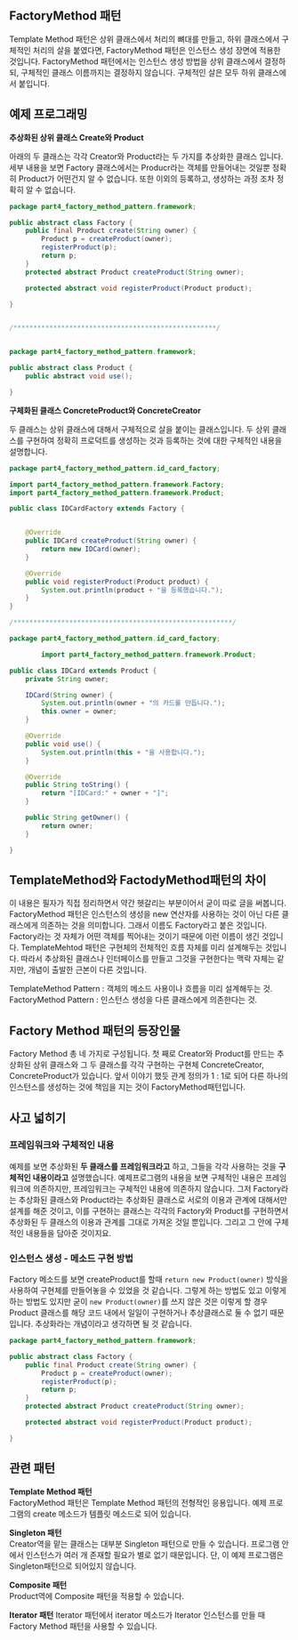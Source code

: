 

## FactoryMethod 패턴
Template Method 패턴은 상위 클래스에서 처리의 뼈대를 만들고, 하위 클래스에서 구체적인 처리의 살을 붙였다면,
FactoryMethod 패턴은 인스턴스 생성 장면에 적용한 것입니다. FactoryMethod 패턴에서는 인스턴스 생성 방법을 상위 클래스에서 결정하되, 구체적인
클래스 이름까지는 결정하지 않습니다. 구체적인 살은 모두 하위 클래스에서 붙입니다. 

## 예제 프로그래밍
**추상화된 상위 클래스 Create와 Product**

아래의 두 클래스는 각각 Creator와 Product라는 두 가지를 추상화한 클래스 입니다. 세부 내용을 보면 
Factory 클래스에서는 Producr라는 객체를 만들어내는 것일뿐 정확히 Product가 어떤건지 알 수 없습니다. 
또한 이외의 등록하고, 생성하는 과정 조차 정확히 알 수 없습니다.  
```java
package part4_factory_method_pattern.framework;

public abstract class Factory {
    public final Product create(String owner) {
        Product p = createProduct(owner);
        registerProduct(p);
        return p;
    }
    protected abstract Product createProduct(String owner);

    protected abstract void registerProduct(Product product);

}


/***************************************************/


package part4_factory_method_pattern.framework;

public abstract class Product {
    public abstract void use();

}

```

**구체화된 클래스 ConcreteProduct와 ConcreteCreator**

두 클래스는 상위 클래스에 대해서 구체적으로 살을 붙이는 클래스입니다. 두 상위 클래스를 구현하여 
정확히 프로덕트를 생성하는 것과 등록하는 것에 대한 구체적인 내용을 설명합니다.

```java
package part4_factory_method_pattern.id_card_factory;

import part4_factory_method_pattern.framework.Factory;
import part4_factory_method_pattern.framework.Product;

public class IDCardFactory extends Factory {


    @Override
    public IDCard createProduct(String owner) {
        return new IDCard(owner);
    }

    @Override
    public void registerProduct(Product product) {
        System.out.println(product + "을 등록했습니다.");
    }
}

/*******************************************************/

package part4_factory_method_pattern.id_card_factory;

        import part4_factory_method_pattern.framework.Product;

public class IDCard extends Product {
    private String owner;

    IDCard(String owner) {
        System.out.println(owner + "의 카드를 만듭니다.");
        this.owner = owner;
    }

    @Override
    public void use() {
        System.out.println(this + "을 사용합니다.");
    }

    @Override
    public String toString() {
        return "[IDCard:" + owner + "]";
    }

    public String getOwner() {
        return owner;
    }

}

```

## TemplateMethod와 FactodyMethod패턴의 차이
이 내용은 필자가 직접 정리하면서 약간 헷갈리는 부분이어서 굳이 따로 글을 써봅니다. FactoryMethod 패턴은 인스턴스의 생성을 new 연산자를 
사용하는 것이 아닌 다른 클래스에게 의존하는 것을 의미합니다. 그래서 이름도 Factory라고 붙은 것입니다. Factory라는 것 자체가 어떤 객체를
찍어내는 것이기 때문에 이런 이름이 생긴 것입니다. TemplateMehtod 패턴은 구현체의 전체적인 흐름 자체를 미리 설계해두는 것입니다. 따라서 
추상화된 클래스나 인터페이스를 만들고 그것을 구현한다는 맥락 자체는 같지만, 개념이 출발한 근본이 다른 것입니다. 

TemplateMethod Pattern : 객체의 메소드 사용이나 흐름을 미리 설계해두는 것. <br>
FactoryMethod Pattern : 인스턴스 생성을 다른 클래스에게 의존한다는 것.


## Factory Method 패턴의 등장인물 
Factory Method 총 네 가지로 구성됩니다. 첫 째로 Creator와 Product를 만드는 추상화된 상위 클래스와 그 두 클래스를 각각 구현하는 구현체 
ConcreteCreator, ConcreteProduct가 있습니다. 앞서 이야기 했듯 관계 정의가 1 : 1로 되어 다른 하나의 인스턴스를 생성하는 것에 책임을 
지는 것이 FactoryMethod패턴입니다. 

## 사고 넓히기 

### 프레임워크와 구체적인 내용 
예제를 보면 추상화된 **두 클래스를 프레임워크라고** 하고, 그들을 각각 사용하는 것을 **구체적인 내용이라고** 설명했습니다.
예제프로그램의 내용을 보면 구체적인 내용은 프레임워크에 의존하지만, 프레임워크는 구체적인 내용에 의존하지 않습니다. 그저 Factory라는 추상화된
클래스와 Product라는 추상화된 클래스로 서로의 이용과 관계에 대해서만 설계를 해준 것이고, 이를 구현하는 클래스는 각각의 Factory와 Product를
구현하면서 추상화된 두 클래스의 이용과 관계를 그대로 가져온 것일 뿐입니다. 그리고 그 안에 구체적인 내용들을 담아준 것이지요.

### 인스턴스 생성 - 메소드 구현 방법
Factory 메소드를 보면 createProduct를 할때 `return new Product(owner)` 방식을 사용하여 구현체를 만들어놓을 수 있었을 것 같습니다.
그렇게 하는 방법도 있고 이렇게 하는 방법도 있지만 굳이 `new Product(owner)`를 쓰지 않은 것은 이렇게 할 경우 Product 클래스를 해당 코드 내에서
일일이 구현하거나 추상클래스로 둘 수 없기 때문입니다. 추상화라는 개념이라고 생각하면 될 것 같습니다.
```java
package part4_factory_method_pattern.framework;

public abstract class Factory {
    public final Product create(String owner) {
        Product p = createProduct(owner);
        registerProduct(p);
        return p;
    }
    protected abstract Product createProduct(String owner);

    protected abstract void registerProduct(Product product);

}
``` 


## 관련 패턴
**Template Method 패턴**<br>
FactoryMethod 패턴은 Template Method 패턴의 전형적인 응용입니다. 예제 프로그램의 create 메소드가 템플릿 메소드로 
되어 있습니다.

**Singleton 패턴**<br>
Creator역을 맡는 클래스는 대부분 Singleton 패턴으로 만들 수 있습니다. 프로그램 안에서 인스턴스가 여러 개 존재할 필요가 별로
없기 때문입니다. 단, 이 예제 프로그램은 Singleton패턴으로 되어있지 않습니다. 

**Composite 패턴**<br>
Product역에 Composite 패턴을 적용할 수 있습니다.

**Iterator 패턴**
Iterator 패턴에서 iterator 메소드가 Iterator 인스턴스를 만들 때 Factory Method 패턴을 사용할 수 있습니다. 


